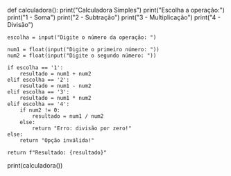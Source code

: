 def calculadora():
    print("Calculadora Simples")
    print("Escolha a operação:")
    print("1 - Soma")
    print("2 - Subtração")
    print("3 - Multiplicação")
    print("4 - Divisão")

    escolha = input("Digite o número da operação: ")

    num1 = float(input("Digite o primeiro número: "))
    num2 = float(input("Digite o segundo número: "))

    if escolha == '1':
        resultado = num1 + num2
    elif escolha == '2':
        resultado = num1 - num2
    elif escolha == '3':
        resultado = num1 * num2
    elif escolha == '4':
        if num2 != 0:
            resultado = num1 / num2
        else:
            return "Erro: divisão por zero!"
    else:
        return "Opção inválida!"

    return f"Resultado: {resultado}"


print(calculadora())
